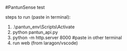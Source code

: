 #PantunSense
test

steps to run (paste in terminal):
1) .\pantun_env\Scripts\Activate 
2) python pantun_api.py
3) python -m http.server 8000 #paste in other terminal
4) run web (from laragon/vscode)